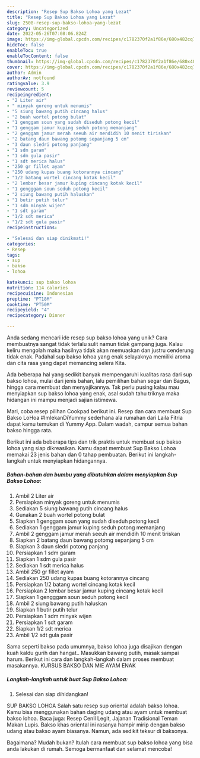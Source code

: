 ```yaml
---
description: "Resep Sup Bakso Lohoa yang Lezat"
title: "Resep Sup Bakso Lohoa yang Lezat"
slug: 2508-resep-sup-bakso-lohoa-yang-lezat
category: Uncategorized
date: 2022-05-26T07:08:06.824Z
image: https://img-global.cpcdn.com/recipes/c1782370f2a1f86e/680x482cq70/sup-bakso-lohoa-foto-resep-utama.jpg
hideToc: false
enableToc: true
enableTocContent: false
thumbnail: https://img-global.cpcdn.com/recipes/c1782370f2a1f86e/680x482cq70/sup-bakso-lohoa-foto-resep-utama.jpg
cover: https://img-global.cpcdn.com/recipes/c1782370f2a1f86e/680x482cq70/sup-bakso-lohoa-foto-resep-utama.jpg
author: Admin
authorAv: notfound
ratingvalue: 3.9
reviewcount: 5
recipeingredient:
- "2 Liter air"
- " minyak goreng untuk menumis"
- "5 siung bawang putih cincang halus"
- "2 buah wortel potong bulat"
- "1 genggam soun yang sudah diseduh potong kecil"
- "1 genggam jamur kuping seduh potong memanjang"
- "2 genggam jamur merah seeuh air mendidih 10 menit tiriskan"
- "2 batang daun bawang potomg sepanjang 5 cm"
- "3 daun sledri potong panjang"
- "1 sdm garam"
- "1 sdm gula pasir"
- "1 sdt merica halus"
- "250 gr fillet ayam"
- "250 udang kupas buang kotorannya cincang"
- "1/2 batang wortel cincang kotak kecil"
- "2 lembar besar jamur kuping cincang kotak kecil"
- "1 gengggam soun seduh potong kecil"
- "2 siung bawang putih haluskan"
- "1 butir putih telur"
- "1 sdm minyak wijen"
- "1 sdt garam"
- "1/2 sdt merica"
- "1/2 sdt gula pasir"
recipeinstructions:

- "Selesai dan siap dinikmati!"
categories:
- Resep
tags:
- sup
- bakso
- lohoa

katakunci: sup bakso lohoa 
nutrition: 114 calories
recipecuisine: Indonesian
preptime: "PT18M"
cooktime: "PT50M"
recipeyield: "4"
recipecategory: Dinner

---
```





Anda sedang mencari ide resep sup bakso lohoa yang unik? Cara membuatnya sangat tidak terlalu sulit namun tidak gampang juga. Kalau keliru mengolah maka hasilnya tidak akan memuaskan dan justru cenderung tidak enak. Padahal sup bakso lohoa yang enak selayaknya memiliki aroma dan cita rasa yang dapat memancing selera Kita.





Ada beberapa hal yang sedikit banyak mempengaruhi kualitas rasa dari sup bakso lohoa, mulai dari jenis bahan, lalu pemilihan bahan segar dan Bagus, hingga cara membuat dan menyajikannya. Tak perlu pusing kalau mau menyiapkan sup bakso lohoa yang enak,      asal sudah tahu triknya maka hidangan ini mampu menjadi sajian istimewa.














Mari, coba resep pilihan Cookpad berikut ini. Resep dan cara membuat Sup Bakso LoHoa #ImlekanDiYummy sederhana ala rumahan dari Laila Fitria dapat kamu temukan di Yummy App. Dalam wadah, campur semua bahan bakso hingga rata.






Berikut ini ada beberapa tips dan trik praktis untuk membuat sup bakso lohoa yang siap dikreasikan. Kamu dapat membuat Sup Bakso Lohoa memakai 23 jenis bahan dan 0 tahap pembuatan. Berikut ini langkah-langkah untuk menyiapkan hidangannya.

<!--inarticleads1-->

##### Bahan-bahan dan bumbu yang dibutuhkan dalam menyiapkan Sup Bakso Lohoa:

1. Ambil 2 Liter air
1. Persiapkan  minyak goreng untuk menumis
1. Sediakan 5 siung bawang putih cincang halus
1. Gunakan 2 buah wortel potong bulat
1. Siapkan 1 genggam soun yang sudah diseduh potong kecil
1. Sediakan 1 genggam jamur kuping seduh potong memanjang
1. Ambil 2 genggam jamur merah seeuh air mendidih 10 menit tiriskan
1. Siapkan 2 batang daun bawang potomg sepanjang 5 cm
1. Siapkan 3 daun sledri potong panjang
1. Persiapkan 1 sdm garam
1. Siapkan 1 sdm gula pasir
1. Sediakan 1 sdt merica halus
1. Ambil 250 gr fillet ayam
1. Sediakan 250 udang kupas buang kotorannya cincang
1. Persiapkan 1/2 batang wortel cincang kotak kecil
1. Persiapkan 2 lembar besar jamur kuping cincang kotak kecil
1. Siapkan 1 gengggam soun seduh potong kecil
1. Ambil 2 siung bawang putih haluskan
1. Siapkan 1 butir putih telur
1. Persiapkan 1 sdm minyak wijen
1. Persiapkan 1 sdt garam
1. Siapkan 1/2 sdt merica
1. Ambil 1/2 sdt gula pasir


Sama seperti bakso pada umumnya, bakso lohoa juga disajikan dengan kuah kaldu gurih dan hangat.. Masukkan bawang putih, masak sampai harum. Berikut ini cara dan langkah-langkah dalam proses membuat masakannya. KURSUS BAKSO DAN MIE AYAM ENAK 

<!--inarticleads2-->

##### Langkah-langkah untuk buat Sup Bakso Lohoa:


1. Selesai dan siap dihidangkan!

SUP BAKSO LOHOA Salah satu resep sup oriental adalah bakso lohoa. Kamu bisa menggunakan bahan daging udang atau ayam untuk membuat bakso lohoa. Baca juga: Resep Cenil Legit, Jajanan Tradisional Teman Makan Lupis. Bakso khas oriental ini rasanya hampir mirip dengan bakso udang atau bakso ayam biasanya. Namun, ada sedikit teksur di baksonya. 

Bagaimana? Mudah bukan? Itulah cara membuat sup bakso lohoa yang bisa anda lakukan di rumah. Semoga bermanfaat dan selamat mencoba!
